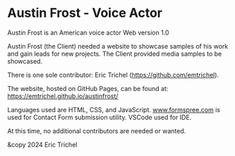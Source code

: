 # Austin Frost - Voice Actor
Austin Frost is an American voice actor
Web version 1.0

Austin Frost (the Client) needed a website to showcase samples of his work and gain leads for new projects. The Client provided media samples to be showcased. 

There is one sole contributor: Eric Trichel (https://github.com/emtrichel).

The website, hosted on GitHub Pages, can be found at: 
https://emtrichel.github.io/austinfrost/

Languages used are HTML, CSS, and JavaScript. 
www.formspree.com is used for Contact Form submission utility.
VSCode used for IDE.

At this time, no additional contributors are needed or wanted.

&copy 2024 Eric Trichel